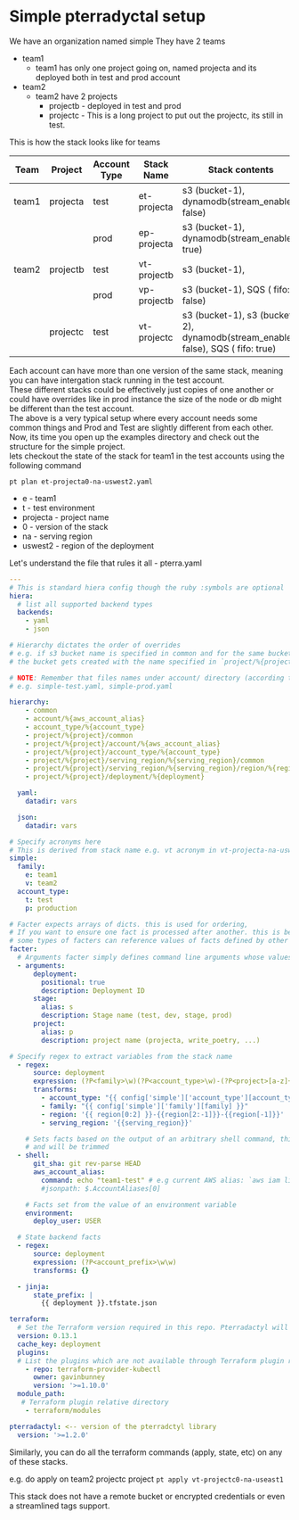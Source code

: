 # Simple pterradyctal setup


We have an organization named simple
They have 2 teams
- team1
    - team1 has only one project going on, named projecta and its deployed both in test and prod account
- team2
    - team2 have 2 projects
        - projectb - deployed in test and prod
        - projectc - This is a long project to put out the projectc, its still in test.
        
This is how the stack looks like for teams

|  Team | Project  | Account Type  |  Stack Name |  Stack contents |
|---|---|---|---|---|
| team1 | projecta    | test         | et-projecta       | s3 (bucket-1), dynamodb(stream_enabled: false) |
|       |            | prod         | ep-projecta       | s3 (bucket-1), dynamodb(stream_enabled: true) |
| team2 | projectb | test         | vt-projectb    | s3 (bucket-1), | 
|       |            | prod         | vp-projectb    | s3 (bucket-1), SQS ( fifo: false) |
|       |projectc     | test         | vt-projectc        | s3 (bucket-1), s3 (bucket-2), dynamodb(stream_enabled: false), SQS ( fifo: true) |



Each account can have more than one version of the same stack, meaning you can have intergation stack running in the test account. \
These different stacks could be effectively just copies of one another or could have overrides like in prod instance the size of the node or db might be different than the test account.\
The above is a very typical setup where every account needs some common things and Prod and Test are slightly different from each other.\
Now, its time you open up the examples directory and check out the structure for the simple project.\
lets checkout the state of the stack for team1 in the test accounts using the following command

`pt plan et-projecta0-na-uswest2.yaml`

- e - team1
- t - test environment
- projecta - project name
- 0 - version of the stack
- na - serving region
- uswest2 - region of the deployment

Let's understand the file that rules it all - pterra.yaml
```yaml
---
# This is standard hiera config though the ruby :symbols are optional
hiera:
  # list all supported backend types
  backends:
    - yaml
    - json

# Hierarchy dictates the order of overrides
# e.g. if s3 bucket name is specified in common and for the same bucket a different name is given in `project/%{project}/deployment/%{deployment}`,
# the bucket gets created with the name specified in `project/%{project}/deployment/%{deployment}`

# NOTE: Remember that files names under account/ directory (according to below hierarchy) should match your aws account aliases
# e.g. simple-test.yaml, simple-prod.yaml

hierarchy:
    - common
    - account/%{aws_account_alias}
    - account_type/%{account_type}
    - project/%{project}/common
    - project/%{project}/account/%{aws_account_alias}
    - project/%{project}/account_type/%{account_type}
    - project/%{project}/serving_region/%{serving_region}/common
    - project/%{project}/serving_region/%{serving_region}/region/%{region}
    - project/%{project}/deployment/%{deployment}

  yaml:
    datadir: vars

  json:
    datadir: vars

# Specify acronyms here
# This is derived from stack name e.g. vt acronym in vt-projecta-na-uswest2 stack name.
simple:
  family:
    e: team1
    v: team2
  account_type:
    t: test
    p: production

# Facter expects arrays of dicts. this is used for ordering,
# If you want to ensure one fact is processed after another. this is because
# some types of facters can reference values of facts defined by other facters.
facter:
  # Arguments facter simply defines command line arguments whose values are directly used as facts
  - arguments:
      deployment:
        positional: true
        description: Deployment ID
      stage:
        alias: s
        description: Stage name (test, dev, stage, prod)
      project:
        alias: p
        description: project name (projecta, write_poetry, ...)

# Specify regex to extract variables from the stack name
  - regex:
      source: deployment
      expression: (?P<family>\w)(?P<account_type>\w)-(?P<project>[a-z]+)(?P<n>\d+)-(?P<serving_region>\w+)-(?P<region>\w+)
      transforms:
        - account_type: "{{ config['simple']['account_type'][account_type] }}"
        - family: "{{ config['simple']['family'][family] }}"
        - region: '{{ region[0:2] }}-{{region[2:-1]}}-{{region[-1]}}'
        - serving_region: '{{serving_region}}'

    # Sets facts based on the output of an arbitrary shell command, this should be a one line output
    # and will be trimmed
  - shell:
      git_sha: git rev-parse HEAD
      aws_account_alias:
        command: echo "team1-test" # e.g current AWS alias: `aws iam list-account-aliases`
        #jsonpath: $.AccountAliases[0]

    # Facts set from the value of an environment variable
    environment:
      deploy_user: USER

  # State backend facts
  - regex:
      source: deployment
      expression: (?P<account_prefix>\w\w)
      transforms: {}

  - jinja:
      state_prefix: |
        {{ deployment }}.tfstate.json

terraform:
  # Set the Terraform version required in this repo. Pterradactyl will automatically fetch it
  version: 0.13.1
  cache_key: deployment
  plugins:
  # List the plugins which are not available through Terraform plugin registry
    - repo: terraform-provider-kubectl
      owner: gavinbunney
      version: '>=1.10.0'
  module_path:
   # Terraform plugin relative directory
    - terraform/modules

pterradactyl: <-- version of the pterradctyl library
  version: '>=1.2.0'

```


Similarly, you can do all the terraform commands (apply, state, etc) on any of these stacks.

e.g. do apply on team2 projectc project
`pt apply vt-projectc0-na-useast1` 

This stack does not have a remote bucket or encrypted credentials or even a streamlined tags support.
